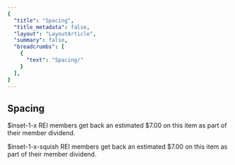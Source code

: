```yaml
---
{
  "title": "Spacing",
  "title_metadata": false,
  "layout": "LayoutArticle",
  "summary": false,
  "breadcrumbs": [
    {
      "text": "Spacing/"
    }
  ],
}
---
```


## Spacing

$inset-1-x
<spacing-example token="inset1X">REI members get back an estimated $7.00 on this item as part of their member dividend.</spacing-example>

$inset-1-x-squish
<spacing-example token="inset1XSquish">REI members get back an estimated $7.00 on this item as part of their member dividend.</spacing-example>
